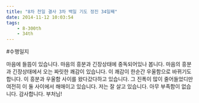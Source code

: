 ```yaml
---
title: "8차 천일 결사 3차 백일 기도 정진 34일째"
date: 2014-11-12 10:03:54
tags:
    - 8-300th
    - 34th
---
```


#수행일지

마음에 들뜸이 있습니다. 마음의 흥분과 긴장상태에 중독되어있나 봅니다. 마음의 흥분과 긴장상태에서 오는 짜릿한 쾌감이 있습니다. 이 쾌감이 한순간 우울함으로 바뀌기도 합니다. 이 흥분과 우울함 사이를 왔다갔다하고 있습니다. 그 진폭이 많이 줄어들었디만 여전히 이 둘 사이에서 해매이고 있습니다. 저는 잘 살고 있습니다. 아무 부족함이 없습니다. 감사합니다. 부처님!

